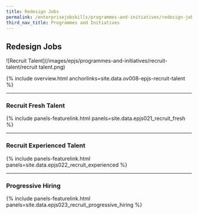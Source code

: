 ```yaml
---
title: Redesign Jobs 
permalink: /enterprisejobskills/programmes-and-initiatives/redesign-jobs/
third_nav_title: Programmes and Initiatives
---
```


## Redesign Jobs 

![Recruit Talent](/images/epjs/programmes-and-initiatives/recruit-talent/recruit talent.png)

{% include overview.html anchorlinks=site.data.ov008-epjs-recruit-talent %}

---
<a name="recruit-fresh-talent"></a>
### Recruit Fresh Talent

{% include panels-featurelink.html panels=site.data.epjs021_recruit_fresh %}

---
<a name="recruit-experienced-talent"></a>
### Recruit Experienced Talent

{% include panels-featurelink.html panels=site.data.epjs022_recruit_experienced %}

---
<a name="progressive-hiring"></a>
### Progressive Hiring

{% include panels-featurelink.html panels=site.data.epjs023_recruit_progressive_hiring %}

<script src="/jquery/bp-menu-third-level-new-tab.js"></script>
<script src="/jquery/bp-menu-new-tab.js"></script>